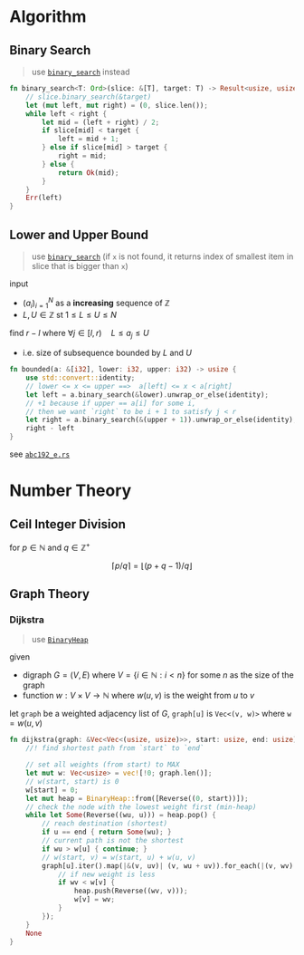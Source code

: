 <!--
## DP
- [`abc211_c.rs`](./atcoder.jp/abc211/abc211_c.rs)
-->

# Algorithm

## Binary Search
> use [`binary_search`](https://doc.rust-lang.org/std/primitive.slice.html#method.binary_search) instead

```rs
fn binary_search<T: Ord>(slice: &[T], target: T) -> Result<usize, usize> {
    // slice.binary_search(&target)
    let (mut left, mut right) = (0, slice.len());
    while left < right {
        let mid = (left + right) / 2;
        if slice[mid] < target {
            left = mid + 1;
        } else if slice[mid] > target {
            right = mid;
        } else {
            return Ok(mid);
        }
    }
    Err(left)
}
```


## Lower and Upper Bound
> use [`binary_search`](https://doc.rust-lang.org/std/primitive.slice.html#method.binary_search) (if `x` is not found, it returns index of smallest item in slice that is bigger than `x`)

input
- $(a_i)_{i=1}^N$ as a **increasing** sequence of $\mathbb Z$
- $L,U\in\mathbb Z$ st $1\le L\le U\le N$

find $r-l$ where $\forall j\in[l,r)\quad L\le a_j\le U$
- i.e. size of subsequence bounded by $L$ and $U$


```rs
fn bounded(a: &[i32], lower: i32, upper: i32) -> usize {
    use std::convert::identity;
    // lower <= x <= upper ==>  a[left] <= x < a[right]
    let left = a.binary_search(&lower).unwrap_or_else(identity);
    // +1 because if upper == a[i] for some i,
    // then we want `right` to be i + 1 to satisfy j < r
    let right = a.binary_search(&(upper + 1)).unwrap_or_else(identity);
    right - left
}
```

see [`abc192_e.rs`](./atcoder.jp/abc192/abc192_e.rs#L181)


# Number Theory

## Ceil Integer Division

for $p\in\mathbb N$ and $q\in\mathbb Z^+$

$$
\lceil p/q\rceil=\lfloor(p + q - 1)/q\rfloor
$$

## Graph Theory

### Dijkstra
> use [`BinaryHeap`](https://doc.rust-lang.org/std/collections/binary_heap/index.html#examples)

given

- digraph $G=(V,E)$ where $V=\lbrace i\in\mathbb N:i\lt n\rbrace$ for some $n$ as the size of the graph
- function $w:V\times V\to\mathbb N$ where $w(u,v)$ is the weight from $u$ to $v$

let `graph` be a weighted adjacency list of $G$, `graph[u]` is `Vec<(v, w)>` where $\texttt{w}=w(u,v)$

```rs
fn dijkstra(graph: &Vec<Vec<(usize, usize)>>, start: usize, end: usize) -> Option<usize> {
    //! find shortest path from `start` to `end`

    // set all weights (from start) to MAX
    let mut w: Vec<usize> = vec![!0; graph.len()];
    // w(start, start) is 0
    w[start] = 0;
    let mut heap = BinaryHeap::from([Reverse((0, start))]);
    // check the node with the lowest weight first (min-heap)
    while let Some(Reverse((wu, u))) = heap.pop() {
        // reach destination (shortest)
        if u == end { return Some(wu); }
        // current path is not the shortest
        if wu > w[u] { continue; }
        // w(start, v) = w(start, u) + w(u, v)
        graph[u].iter().map(|&(v, uv)| (v, wu + uv)).for_each(|(v, wv)| {
            // if new weight is less
            if wv < w[v] {
                heap.push(Reverse((wv, v)));
                w[v] = wv;
            }
        });
    }
    None
}
```
